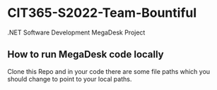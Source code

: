 # CIT365-S2022-Team-Bountiful
.NET Software Development  MegaDesk Project


## How to run MegaDesk code locally

Clone this Repo and in your code there are some file paths which you should change to point to your local paths.

 
